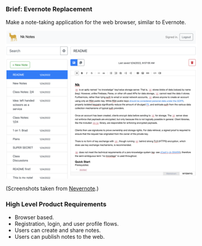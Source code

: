 ### Brief: Evernote Replacement

Make a note-taking application for the web browser, similar to Evernote.

![Overview](evernote-overview.png)

(Screenshots taken from [Nevernote](https://thegoldenmule.github.io/nk/).)

### High Level Product Requirements

- Browser based.
- Registration, login, and user profile flows.
- Users can create and share notes.
- Users can publish notes to the web.
